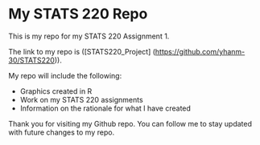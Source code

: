 # My STATS 220 Repo

This is my repo for my STATS 220 Assignment 1.

The link to my repo is ([STATS220_Project] (https://github.com/yhanm-30/STATS220)).

My repo will include the following:

- Graphics created in R
- Work on my STATS 220 assignments
- Information on the rationale for what I have created

Thank you for visiting my Github repo. You can follow me to stay updated with future changes to my repo.
